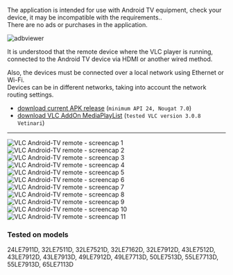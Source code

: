 
The application is intended for use with Android TV equipment, check your device, it may be incompatible with the requirements..  
There are no ads or purchases in the application.  

![adbviewer](img/banner600x600b.png)

It is understood that the remote device where the VLC player is running, connected to the Android TV device via HDMI or another wired method.  

Also, the devices must be connected over a local network using Ethernet or Wi-Fi.  
Devices can be in different networks, taking into account the network routing settings.  

- [download current APK release](https://github.com/CloneTV/VLC-TV-Remote/releases/download/1.0/avlctv-remote-release.apk) (`minimum API 24, Nougat 7.0`)
- [download VLC AddOn MediaPlayList](https://github.com/CloneTV/VLC-TV-Remote/releases/download/1.0/VLCAddOnMediaPlayList.exe) (`tested VLC version 3.0.8 Vetinari`)

---

![VLC Android-TV remote - screencap 1](img/avlctv-remote-5700680.png)
![VLC Android-TV remote - screencap 2](img/avlctv-remote-5700706.png)
![VLC Android-TV remote - screencap 3](img/avlctv-remote-5700736.png)
![VLC Android-TV remote - screencap 4](img/avlctv-remote-5700745.png)
![VLC Android-TV remote - screencap 5](img/avlctv-remote-5700785.png)
![VLC Android-TV remote - screencap 6](img/avlctv-remote-5700808.png)
![VLC Android-TV remote - screencap 7](img/avlctv-remote-5700821.png)
![VLC Android-TV remote - screencap 8](img/avlctv-remote-5700834.png)
![VLC Android-TV remote - screencap 9](img/avlctv-remote-5700842.png)
![VLC Android-TV remote - screencap 10](img/avlctv-remote-5700896.png)
![VLC Android-TV remote - screencap 11](img/avlctv-remote-1586560182.png)

### Tested on models

24LE7911D, 32LE7511D, 32LE7521D, 32LE7162D, 32LE7912D, 43LE7512D, 43LE7912D, 43LE7913D, 49LE7912D, 49LE7713D, 50LE7513D, 55LE7713D, 55LE7913D, 65LE7113D  
